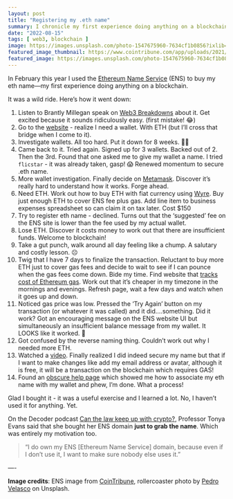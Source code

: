 ```yaml
---
layout: post
title: "Registering my .eth name"
summary: I chronicle my first experience doing anything on a blockchain.
date: "2022-08-15"
tags: [ web3, blockchain ]
image: https://images.unsplash.com/photo-1547675960-7634cf1b0856?ixlib=rb-1.2.1&ixid=MnwxMjA3fDB8MHxwaG90by1wYWdlfHx8fGVufDB8fHx8&auto=format&fit=crop&w=1083&q=80
featured_image_thumbnail: https://www.cointribune.com/app/uploads/2021/11/imgonline-com-ua-Resize-pnz5xAG69metDXG2.jpg
featured_image: https://images.unsplash.com/photo-1547675960-7634cf1b0856?ixlib=rb-1.2.1&ixid=MnwxMjA3fDB8MHxwaG90by1wYWdlfHx8fGVufDB8fHx8&auto=format&fit=crop&w=1083&q=80
---
```


In February this year I used the [Ethereum Name Service](https://ens.domains/) (ENS) to buy my eth name—my first experience doing anything on a blockchain.

It was a wild ride. Here’s how it went down:

1. Listen to Brantly Millegan speak on [Web3 Breakdowns](https://www.joincolossus.com/episodes/97809264/millegan-ethereum-name-service?tab=transcript) about it. Get excited because it sounds ridiculously easy. (first mistake! 😂)
2. Go to the [website](https://ens.domains/) - realize I need a wallet. With ETH (but I’ll cross that bridge when I come to it).
3. Investigate wallets. All too hard. Put it down for 8 weeks. 🚶‍♀️
4. Came back to it. Tried again. Signed up for 3 wallets. Backed out of 2. Then the 3rd. Found that one asked me to give my wallet a name. I tried `flicstar` - it was already taken, gasp! 😱 Renewed momentum to secure .eth name. 
5. More wallet investigation. Finally decide on [Metamask](https://metamask.io/). Discover it’s really hard to understand how it works. Forge ahead.
6. Need ETH. Work out how to buy ETH with fiat currency using [Wyre](https://www.sendwyre.com/). Buy just enough ETH to cover ENS fee plus gas. Add line item to business expenses spreadsheet so can claim it on tax later. Cost $150
7. Try to register eth name - declined. Turns out that the ‘suggested’ fee on the ENS site is lower than the fee used by my actual wallet. 
8. Lose ETH. Discover it costs money to work out that there are insufficient funds. Welcome to blockchain!
9. Take a gut punch, walk around all day feeling like a chump. A salutary and costly lesson. ☹
10. Twig that I have 7 days to finalize the transaction. Reluctant to buy more ETH just to cover gas fees and decide to wait to see if I can pounce when the gas fees come down. Bide my time. Find website that [tracks cost of Ethereum gas](https://ethereumprice.org/gas/). Work out that it’s cheaper in my timezone in the mornings and evenings. Refresh page, wait a few days and watch when it goes up and down. 
11. Noticed gas price was low. Pressed the ‘Try Again’ button on my transaction (or whatever it was called) and it did….something. Did it work? Got an encouraging message on the ENS website UI but simultaneously an insufficient balance message from my wallet. It LOOKS like it worked. 🤔
12. Got confused by the reverse naming thing. Couldn’t work out why I needed more ETH. 
13. Watched a [video](https://www.youtube.com/watch?v=8MAv5DE7FHc&t=637s). Finally realized I did indeed secure my name but that if I want to make changes like add my email address or avatar, although it is free, it will be a transaction on the blockchain which requires GAS!
14. Found an [obscure help page](https://metamask.zendesk.com/hc/en-us/articles/4404063526043-Adding-and-sharing-ENS-eth-address-tokens-in-MetaMask) which showed me how to associate my eth name with my wallet and phew, I’m done. What a process! 

Glad I bought it - it was a useful exercise and I learned a lot. No, I haven’t used it for anything. Yet. 

On the Decoder podcast [Can the law keep up with crypto?](https://www.theverge.com/22944579/crypto-bitcoin-internet-law-nft-tiktok-dances-tonya-evans-interview), Professor Tonya Evans said that she bought her ENS domain **just to grab the name**. Which was entirely my motivation too. 

> “I do own my ENS [Ethereum Name Service] domain, because even if I don’t use it, I want to make sure nobody else uses it.”

—-

**Image credits**: ENS image from [CoinTribune](https://www.cointribune.com/app/uploads/2021/11/imgonline-com-ua-Resize-pnz5xAG69metDXG2.jpg), rollercoaster photo by [Pedro Velasco](https://unsplash.com/photos/XA6dMH5PTPE) on Unsplash.
